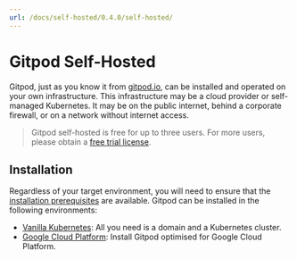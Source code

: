 ```yaml
---
url: /docs/self-hosted/0.4.0/self-hosted/
---
```



# Gitpod Self-Hosted

Gitpod, just as you know it from [gitpod.io](https://gitpod.io), can be installed and operated on your own infrastructure.
This infrastructure may be a cloud provider or self-managed Kubernetes. It may be on the public internet, behind a corporate firewall, or on a network without internet access.

  > Gitpod self-hosted is free for up to three users.
  > For more users, please obtain a [free trial license](https://gitpod.io/selfhosted-trial/).

## Installation

Regardless of your target environment, you will need to ensure that the [installation prerequisites](../install/prepare-installation/) are available.
Gitpod can be installed in the following environments:
* [Vanilla Kubernetes](../install/install-on-kubernetes/): All you need is a domain and a Kubernetes cluster.
* [Google Cloud Platform](../install/install-on-gcp-script/): Install Gitpod optimised for Google Cloud Platform.
